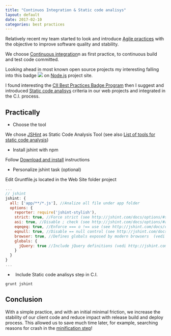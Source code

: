 ```yaml
---
title: "Continuos Integration & Static code analisys"
layout: default
date: 2017-02-10
categories: best practices
---
```


Relatively recent my team started to look and introduce [Agile practices](https://en.wikipedia.org/wiki/Category:Agile_software_development) with the objective to improve software quality and stability.

We choose [Continuous integration](https://en.wikipedia.org/wiki/Continuous_integration)n as first practice, to continuous build and test code committed.

Looking ahead in most known open source projects my interesting falling into this badge <img src="https://bestpractices.coreinfrastructure.org/projects/29/badge"> on [Node.js](https://github.com/nodejs/node) project site.

I found interesting the [CII Best Practices Badge Program](https://bestpractices.coreinfrastructure.org/) then I suggest and introduced [Static code analisys](https://github.com/linuxfoundation/cii-best-practices-badge/blob/master/doc/criteria.md#analysis) criteria in our web projects and integrated in the C.I. process.

## Practically

*   Choose the tool

We chose [JSHint](http://jshint.com/about/) as Static Code Analysis Tool (see also [List of tools for static code analysis](https://en.wikipedia.org/wiki/List_of_tools_for_static_code_analysis))
  
*   Install jshint with npm

Follow [Download and install](http://jshint.com/install/) instructions

*   Personalize jshint task (optional)

Edit Gruntfile.js located in the Web Site folder project

```javascript
...
// jshint
jshint: {
  all: ['app/**/*.js'], //Analize all file under app folder
  options: {
    reporter: require('jshint-stylish'),
    strict: true, //Force strict (see http://jshint.com/docs/options/#strict)
    asi: true, //Disable ; check (see http://jshint.com/docs/options/#asi)
    eqeqeq: true, //Enforce === o !== use (see http://jshint.com/docs/options/#eqeqeq)
    eqnull: true, //Disable == null control (see http://jshint.com/docs/options/#eqnull)
    browser: true, //Defines globals exposed by modern browsers  (vedi http://jshint.com/docs/options/#browser)
    globals: {
      jQuery: true //Include jQuery definitions (vedi http://jshint.com/docs/options/#jquery)
    }
  }
}
...
```

*   Include Static code analisys step in C.I.

```
grunt jshint
```

## Conclusion

With a simple practice, and with an initial minimal friction, we increase the stability of our client code and reduce impact with release build and deploy process. This allowed us to save much time later, for example, searching reasons for crash in the [minification step](https://en.wikipedia.org/wiki/Minification_(programming))!
